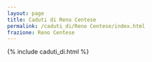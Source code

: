 ```yaml
---
layout: page
title: Caduti di Reno Centese
permalink: /caduti_di/Reno Centese/index.html
frazione: Reno Centese
---
```

{% include caduti_di.html %}

